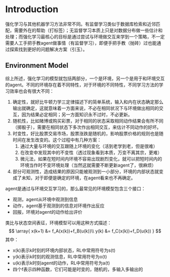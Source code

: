 # Introduction

强化学习与其他机器学习方法非常不同。有监督学习类似于数据库检索和近邻匹配，需要外在的帮助（打标签）；无监督学习本质上只是对数据分布做一些估计和处理；而强化学习最核心的目标是通过尝试与环境做交互来学到一个策略，不一定需要人工手把手教agent做事情（有监督学习），即便手把手教（抛砖）过也能通过探索找到更好的问题解决方案（引玉）。

## Environment Model

综上所述，强化学习的模型就包括两部分，一个是环境，另一个是用于和环境交互的agent。不同的环境存在着不同特性，对于环境的不同特性，不同学习方法的学习效率也会有很大不同：

1. 确定性，就好比牛顿力学三定律描述下的简单系统，输入和内在状态确定那么输出就确定，这就意味着一方面来说，不必在相同状况下与环境做出相同的交互，因为结果必定相同；另一方面知识永不过时，不必更新。
2. 随机性，比如赌博或购买彩票，对于相同的状态采取相同动作结果会有所不同（掷骰子），需要在相同状态下多次作出相同交互，来估计不同动作的好坏。
3. 时变性，好比股票交易市场，股票涨跌是随机的，影响股票价格的规则也是随时间在发生改变的。这个过程中有几种方案：
   1. 通过大量与环境的交互跟随上环境的变化（活到老学到老，但是很难）
   2. 在改变中发现其中的不变性（透过现象看到本质，万变不离其宗，更难）
   3. 微元法，如果在短时间内环境不容易出现剧烈变化，就可以把短时间内的环境当作时不变环境处理（当然这就需要不断更新agent了，很麻烦）
4. 部分可观测性，造成结果的原因只能被观测到一小部分，环境的内部状态就变成了未知，对于即便是确定的环境，在agent看来也不再确定。

agent是通过与环境交互学习的，那么最常见的环境模型包含三个接口：

- 观测，agent从环境中观测到信息
- 动作，agent基于观测到的信息对环境作出反应
- 回报，环境对agent的动作给出评价

类比与状态空间表征，环境模型可以用这种方式描述：
$$
\array{
    x(k+1) &= f_A(x(k))+f_B(u(k))\\
    y(k) &= f_C(x(k))+f_D(u(k))
}
$$
其中：

- x(k)表示k时刻的环境内部状态，RL中常用符号为s(t)
- y(k)表示k时刻的观测信息，RL中常用符号为o(t)
- u(k)表示k时刻agent的动作，RL中常用符号为a(t)
- 四个f表示四种函数，它们可能是时变的，随机的，多输入多输出的